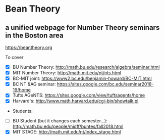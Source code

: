 # Bean Theory
## a unified webpage for Number Theory seminars in the Boston area

https://beantheory.org


To cover
- [x] BU Number Theory: http://math.bu.edu/research/algebra/seminar.html
- [x] MIT Number Theory: http://math.mit.edu/nt/nts.html
- [x] BC-MIT joint: https://www2.bc.edu/benjamin-howard/BC-MIT.html
- [x] BC NT &AG seminar: https://sites.google.com/bc.edu/seminar2018-19/home
- [x] Tufts AGeNTS: https://sites.google.com/view/tuftsagents/home
- [x] Harvard's: http://www.math.harvard.edu/cgi-bin/showtalk.pl 

* Students:
- [ ] BU Student (but it changes each semester...): http://math.bu.edu/people/midff/buntes/fall2018.html
- [x] MIT STAGE: http://math.mit.edu/nt/index_stage.html
